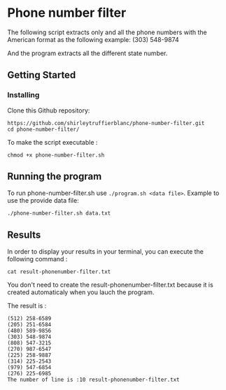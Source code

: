 # Phone number filter
 
The following script extracts only and all the phone numbers with the American format as the following example: (303) 548-9874

And the program extracts all the different state number.

## Getting Started

### Installing

Clone this Github repository:

```
https://github.com/shirleytruffierblanc/phone-number-filter.git
cd phone-number-filter/
```

To make the script executable :

```
chmod +x phone-number-filter.sh
```

## Running the program

To run phone-number-filter.sh use `./program.sh <data file>`. Example to use the provide data file:
```
./phone-number-filter.sh data.txt
```

## Results

In order to display your results in your terminal, you can execute the following command :

```
cat result-phonenumber-filter.txt
```
You don't need to create the result-phonenumber-filter.txt because it is created automaticaly when you lauch the program. 

The result is :
```
(512) 258-6589
(205) 251-6584
(480) 589-9856
(303) 548-9874
(808) 547-3215
(270) 987-6547
(225) 258-9887
(314) 225-2543
(979) 547-6854
(276) 225-6985
The number of line is :10 result-phonenumber-filter.txt
```
